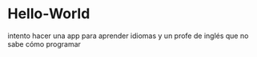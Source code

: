 # Hello-World
intento hacer una app para aprender idiomas
y un profe de inglés que no sabe cómo programar
